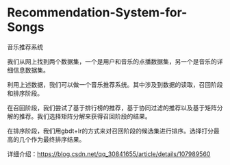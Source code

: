 # Recommendation-System-for-Songs
音乐推荐系统

我们从网上找到两个数据集，一个是用户和音乐的点播数据集，另一个是音乐的详细信息数据集。

利用上述数据，我们可以做一个音乐推荐系统。其中涉及到数据的读取，召回阶段和排序阶段。

在召回阶段，我们尝试了基于排行榜的推荐，基于协同过滤的推荐以及基于矩阵分解的推荐。我们选择矩阵分解来获得召回阶段的结果。

在排序阶段，我们用gbdt+lr的方式来对召回阶段的候选集进行排序。选择打分最高的几个作为最终排序结果。

详细介绍：https://blog.csdn.net/qq_30841655/article/details/107989560
